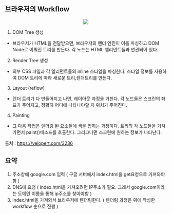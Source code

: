 ## 브라우저의 Workflow
<p align="center">
  <img src="https://velopert.com/wp-content/uploads/2017/03/wvbwscn7oadykroobdd3.png" />
</p>

1. DOM Tree 생성
- 브라우저가 HTML을 전달받으면, 브라우저의 렌더 엔진이 이를 파싱하고 DOM Node로 이뤄진 트리를 만든다. 각 노드는 HTML 엘리먼트들과 연관되어 있다.
2. Render Tree 생성
- 외부 CSS 파일과 각 엘리먼트들의 inline 스타일을 파싱한다. 스타일 정보를 사용하여 DOM 트리에 따라 새로운 트리,렌더트리를 만든다.
3. Layout (reflow)
- 렌더 트리가 다 만들어지고 나면, 레이아웃 과정을 거친다. 각 노드들은 스크린의 좌표가 주어지고, 정확히 어디에 나타나야할 지 위치가 주어진다.
4. Painting
- 그 다음 작업은 렌더링 된 요소들에 색을 입히는 과정이다. 트리의 각 노드들을 거쳐가면서 paint()메소드를 호출한다. 그리고나면 스크린에 원하는 정보가 나타난다.

출처 : https://velopert.com/3236

## 요약
1. 주소창에 google.com 입력 ( 구글 서버에서 index.html을 get요청으로 가져와야함 )
2. DNS에 요청 ( index.html을 가져오려면 IP주소가 필요. 그래서 google.com이라는 도메인 이름을 통해 ip주소를 찾아야함 )
3. index.html을 가져와서 브라우저에 렌더링한다. ( 렌더링 과정은 위에 작성한 workflow 순으로 진행 )
